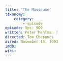 ```yaml
---
title: 'The Masseuse'
taxonomy:
    category:
        - episode
episode: 9pc: 509         
written: Peter Mehlman |
directed: Tom Cherones
aired: November 18, 1993
imdb: 
wiki: 
---
```

